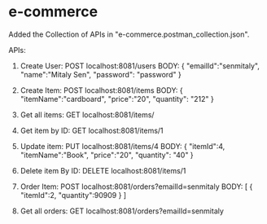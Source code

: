 # e-commerce

Added the Collection of APIs in "e-commerce.postman_collection.json".

APIs:
1. Create User:
   POST localhost:8081/users
	 BODY:
	 {
			"emailId":"senmitaly",
			"name":"Mitaly Sen",
			"password": "password"
		}
		
2. Create Item:
	 POST localhost:8081/items
	 BODY:
	 {
			"itemName":"cardboard",
			"price":"20",
			"quantity": "212"
		}
		
3. Get all items:
	 GET localhost:8081/items/
	 
4. Get item by ID:
   GET localhost:8081/items/1
	 
5. Update item:
   PUT localhost:8081/items/4
	 BODY:
	 {
			"itemId":4,
			"itemName":"Book",
			"price":"20",
			"quantity": "40"
		}
		
6. Delete item By ID:
 	 DELETE localhost:8081/items/1
	 
7. Order Item:
   POST localhost:8081/orders?emailId=senmitaly
	 BODY:
	 [
			{
				"itemId":2,
				"quantity":90909
			}
		]
8. Get all orders:
   GET localhost:8081/orders?emailId=senmitaly
